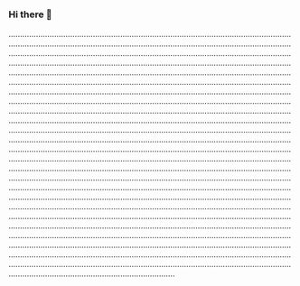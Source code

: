 ### Hi there 👋

.....................................................................................................................................................................................................................................................................................................................................................................................................................................................................................................................................................................................................................................................................................................................................................................................................................................................................................................................................................................................................................................................................................................................................................................................................................................................................................................................................................................................................................................................................................................................................................................................................................................................................................................................................................................................................................................................................................................................................................................................................................................................................................................................................................................................................................................................................................................................................................................................................................................................................................................................................................................................................................................................................................................................................................................................................................................................................................................................................................................................................................................................................................................................................................................................................................................................................................................
